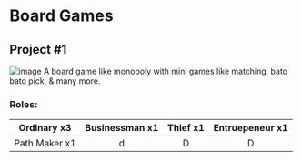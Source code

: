 # Board Games
## Project #1
![image](https://user-images.githubusercontent.com/97926104/207860237-d64aa3c8-8fb2-4af7-a048-67507433079a.png)
A board game like monopoly with mini games like matching, bato bato pick, & many more.

### Roles:
| Ordinary x3 | Businessman x1 | Thief x1 | Entruepeneur x1 |
| :--: | :--: | :--: | :--: | 
| Path Maker x1 | d | D | D |
